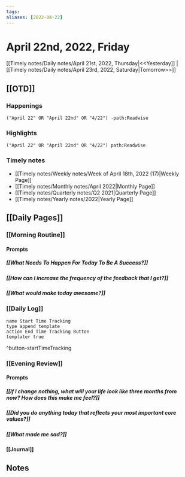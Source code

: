 ```yaml
---
tags:
aliases: [2022-04-22]
---
```


# April 22nd, 2022, Friday

[[Timely notes/Daily notes/April 21st, 2022, Thursday|<<Yesterday]] | [[Timely notes/Daily notes/April 23rd, 2022, Saturday|Tomorrow>>]]

## [[OTD]]

### Happenings

```query
("April 22" OR "April 22nd" OR "4/22") -path:Readwise
```

### Highlights

```query
("April 22" OR "April 22nd" OR "4/22") path:Readwise
```

### Timely notes
- [[Timely notes/Weekly notes/Week of April 18th, 2022 (17)|Weekly Page]]
- [[Timely notes/Monthly notes/April 2022|Monthly Page]]
- [[Timely notes/Quarterly notes/Q2 2021|Quarterly Page]]
- [[Timely notes/Yearly notes/2022|Yearly Page]]

## [[Daily Pages]]

### [[Morning Routine]]

#### Prompts

##### [[What Needs To Happen For Today To Be A Success?]]

##### [[How can I increase the frequency of the feedback that I get?]]

##### [[What would make today awesome?]]

### [[Daily Log]]

```button
name Start Time Tracking
type append template
action End Time Tracking Button
templater true
```
^button-startTimeTracking

### [[Evening Review]]

#### Prompts

##### [[If I change nothing, what will your life look like three months from now? How does this make me feel?]]

##### [[Did you do anything today that reflects your most important core values?]]

##### [[What made me sad?]]

#### [[Journal]]

## Notes
